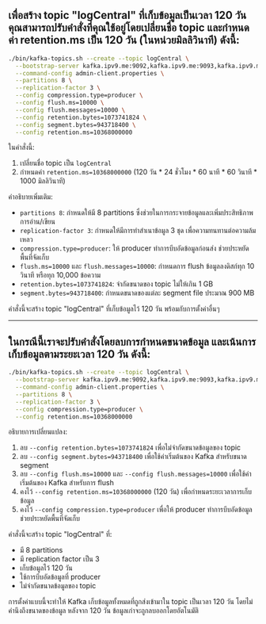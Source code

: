 ## เพื่อสร้าง topic "logCentral" ที่เก็บข้อมูลเป็นเวลา 120 วัน คุณสามารถปรับคำสั่งที่คุณใช้อยู่โดยเปลี่ยนชื่อ topic และกำหนดค่า retention.ms เป็น 120 วัน (ในหน่วยมิลลิวินาที) ดังนี้:

```bash
./bin/kafka-topics.sh --create --topic logCentral \
  --bootstrap-server kafka.ipv9.me:9092,kafka.ipv9.me:9093,kafka.ipv9.me:9094 \
  --command-config admin-client.properties \
  --partitions 8 \
  --replication-factor 3 \
  --config compression.type=producer \
  --config flush.ms=10000 \
  --config flush.messages=10000 \
  --config retention.bytes=1073741824 \
  --config segment.bytes=943718400 \
  --config retention.ms=10368000000
```

ในคำสั่งนี้:

1. เปลี่ยนชื่อ topic เป็น `logCentral`
2. กำหนดค่า `retention.ms=10368000000` (120 วัน * 24 ชั่วโมง * 60 นาที * 60 วินาที * 1000 มิลลิวินาที)

คำอธิบายเพิ่มเติม:
- `partitions 8`: กำหนดให้มี 8 partitions ซึ่งช่วยในการกระจายข้อมูลและเพิ่มประสิทธิภาพการอ่าน/เขียน
- `replication-factor 3`: กำหนดให้มีการทำสำเนาข้อมูล 3 ชุด เพื่อความทนทานต่อความล้มเหลว
- `compression.type=producer`: ให้ producer ทำการบีบอัดข้อมูลก่อนส่ง ช่วยประหยัดพื้นที่จัดเก็บ
- `flush.ms=10000` และ `flush.messages=10000`: กำหนดการ flush ข้อมูลลงดิสก์ทุก 10 วินาที หรือทุก 10,000 ข้อความ
- `retention.bytes=1073741824`: จำกัดขนาดของ topic ไม่ให้เกิน 1 GB
- `segment.bytes=943718400`: กำหนดขนาดของแต่ละ segment file ประมาณ 900 MB

คำสั่งนี้จะสร้าง topic "logCentral" ที่เก็บข้อมูลไว้ 120 วัน พร้อมกับการตั้งค่าอื่นๆ 

---
## ในกรณีนี้เราจะปรับคำสั่งโดยลบการกำหนดขนาดข้อมูล และเน้นการเก็บข้อมูลตามระยะเวลา 120 วัน ดังนี้:

```bash
./bin/kafka-topics.sh --create --topic logCentral \
  --bootstrap-server kafka.ipv9.me:9092,kafka.ipv9.me:9093,kafka.ipv9.me:9094 \
  --command-config admin-client.properties \
  --partitions 8 \
  --replication-factor 3 \
  --config compression.type=producer \
  --config retention.ms=10368000000
```

อธิบายการเปลี่ยนแปลง:

1. ลบ `--config retention.bytes=1073741824` เพื่อไม่จำกัดขนาดข้อมูลของ topic
2. ลบ `--config segment.bytes=943718400` เพื่อใช้ค่าเริ่มต้นของ Kafka สำหรับขนาด segment
3. ลบ `--config flush.ms=10000` และ `--config flush.messages=10000` เพื่อใช้ค่าเริ่มต้นของ Kafka สำหรับการ flush
4. คงไว้ `--config retention.ms=10368000000` (120 วัน) เพื่อกำหนดระยะเวลาการเก็บข้อมูล
5. คงไว้ `--config compression.type=producer` เพื่อให้ producer ทำการบีบอัดข้อมูล ช่วยประหยัดพื้นที่จัดเก็บ

คำสั่งนี้จะสร้าง topic "logCentral" ที่:
- มี 8 partitions
- มี replication factor เป็น 3
- เก็บข้อมูลไว้ 120 วัน
- ใช้การบีบอัดข้อมูลที่ producer
- ไม่จำกัดขนาดข้อมูลของ topic

การตั้งค่าแบบนี้จะทำให้ Kafka เก็บข้อมูลทั้งหมดที่ถูกส่งเข้ามาใน topic เป็นเวลา 120 วัน โดยไม่คำนึงถึงขนาดของข้อมูล หลังจาก 120 วัน ข้อมูลเก่าจะถูกลบออกโดยอัตโนมัติ 